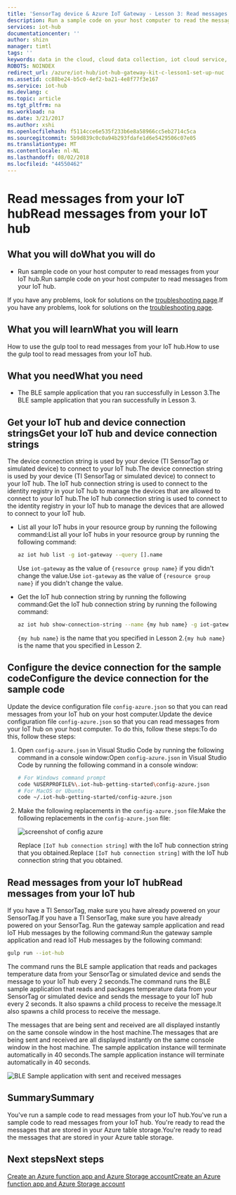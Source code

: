 ```yaml
---
title: 'SensorTag device & Azure IoT Gateway - Lesson 3: Read messages | Microsoft Docs'
description: Run a sample code on your host computer to read the messages from your IoT hub.
services: iot-hub
documentationcenter: ''
author: shizn
manager: timtl
tags: ''
keywords: data in the cloud, cloud data collection, iot cloud service, iot data
ROBOTS: NOINDEX
redirect_url: /azure/iot-hub/iot-hub-gateway-kit-c-lesson1-set-up-nuc
ms.assetid: cc88be24-b5c0-4ef2-ba21-4e8f77f3e167
ms.service: iot-hub
ms.devlang: c
ms.topic: article
ms.tgt_pltfrm: na
ms.workload: na
ms.date: 3/21/2017
ms.author: xshi
ms.openlocfilehash: f5114cce6e535f233b6e8a58966cc5eb2714c5ca
ms.sourcegitcommit: 5b9d839c0c0a94b293fdafe1d6e5429506c07e05
ms.translationtype: MT
ms.contentlocale: nl-NL
ms.lasthandoff: 08/02/2018
ms.locfileid: "44550462"
---
```

# <a name="read-messages-from-your-iot-hub"></a><span data-ttu-id="a6a88-104">Read messages from your IoT hub</span><span class="sxs-lookup"><span data-stu-id="a6a88-104">Read messages from your IoT hub</span></span>

## <a name="what-you-will-do"></a><span data-ttu-id="a6a88-105">What you will do</span><span class="sxs-lookup"><span data-stu-id="a6a88-105">What you will do</span></span>

- <span data-ttu-id="a6a88-106">Run sample code on your host computer to read messages from your IoT hub.</span><span class="sxs-lookup"><span data-stu-id="a6a88-106">Run sample code on your host computer to read messages from your IoT hub.</span></span>

<span data-ttu-id="a6a88-107">If you have any problems, look for solutions on the [troubleshooting page](iot-hub-gateway-kit-c-troubleshooting.md).</span><span class="sxs-lookup"><span data-stu-id="a6a88-107">If you have any problems, look for solutions on the [troubleshooting page](iot-hub-gateway-kit-c-troubleshooting.md).</span></span>

## <a name="what-you-will-learn"></a><span data-ttu-id="a6a88-108">What you will learn</span><span class="sxs-lookup"><span data-stu-id="a6a88-108">What you will learn</span></span>

<span data-ttu-id="a6a88-109">How to use the gulp tool to read messages from your IoT hub.</span><span class="sxs-lookup"><span data-stu-id="a6a88-109">How to use the gulp tool to read messages from your IoT hub.</span></span>

## <a name="what-you-need"></a><span data-ttu-id="a6a88-110">What you need</span><span class="sxs-lookup"><span data-stu-id="a6a88-110">What you need</span></span>

- <span data-ttu-id="a6a88-111">The BLE sample application that you ran successfully in Lesson 3.</span><span class="sxs-lookup"><span data-stu-id="a6a88-111">The BLE sample application that you ran successfully in Lesson 3.</span></span>

## <a name="get-your-iot-hub-and-device-connection-strings"></a><span data-ttu-id="a6a88-112">Get your IoT hub and device connection strings</span><span class="sxs-lookup"><span data-stu-id="a6a88-112">Get your IoT hub and device connection strings</span></span>

<span data-ttu-id="a6a88-113">The device connection string is used by your device (TI SensorTag or simulated device) to connect to your IoT hub.</span><span class="sxs-lookup"><span data-stu-id="a6a88-113">The device connection string is used by your device (TI SensorTag or simulated device) to connect to your IoT hub.</span></span> <span data-ttu-id="a6a88-114">The IoT hub connection string is used to connect to the identity registry in your IoT hub to manage the devices that are allowed to connect to your IoT hub.</span><span class="sxs-lookup"><span data-stu-id="a6a88-114">The IoT hub connection string is used to connect to the identity registry in your IoT hub to manage the devices that are allowed to connect to your IoT hub.</span></span>

- <span data-ttu-id="a6a88-115">List all your IoT hubs in your resource group by running the following command:</span><span class="sxs-lookup"><span data-stu-id="a6a88-115">List all your IoT hubs in your resource group by running the following command:</span></span>

   ```bash
   az iot hub list -g iot-gateway --query [].name
   ```

   <span data-ttu-id="a6a88-116">Use `iot-gateway` as the value of `{resource group name}` if you didn't change the value.</span><span class="sxs-lookup"><span data-stu-id="a6a88-116">Use `iot-gateway` as the value of `{resource group name}` if you didn't change the value.</span></span>
- <span data-ttu-id="a6a88-117">Get the IoT hub connection string by running the following command:</span><span class="sxs-lookup"><span data-stu-id="a6a88-117">Get the IoT hub connection string by running the following command:</span></span>

   ```bash
   az iot hub show-connection-string --name {my hub name} -g iot-gateway
   ```

   <span data-ttu-id="a6a88-118">`{my hub name}` is the name that you specified in Lesson 2.</span><span class="sxs-lookup"><span data-stu-id="a6a88-118">`{my hub name}` is the name that you specified in Lesson 2.</span></span>

## <a name="configure-the-device-connection-for-the-sample-code"></a><span data-ttu-id="a6a88-119">Configure the device connection for the sample code</span><span class="sxs-lookup"><span data-stu-id="a6a88-119">Configure the device connection for the sample code</span></span>

<span data-ttu-id="a6a88-120">Update the device configuration file `config-azure.json` so that you can read messages from your IoT hub on your host computer.</span><span class="sxs-lookup"><span data-stu-id="a6a88-120">Update the device configuration file `config-azure.json` so that you can read messages from your IoT hub on your host computer.</span></span> <span data-ttu-id="a6a88-121">To do this, follow these steps:</span><span class="sxs-lookup"><span data-stu-id="a6a88-121">To do this, follow these steps:</span></span>

1. <span data-ttu-id="a6a88-122">Open `config-azure.json` in Visual Studio Code by running the following command in a console window:</span><span class="sxs-lookup"><span data-stu-id="a6a88-122">Open `config-azure.json` in Visual Studio Code by running the following command in a console window:</span></span>

   ```bash
   # For Windows command prompt
   code %USERPROFILE%\.iot-hub-getting-started\config-azure.json
   # For MacOS or Ubuntu
   code ~/.iot-hub-getting-started/config-azure.json
   ```

2. <span data-ttu-id="a6a88-123">Make the following replacements in the `config-azure.json` file:</span><span class="sxs-lookup"><span data-stu-id="a6a88-123">Make the following replacements in the `config-azure.json` file:</span></span>

   ![screenshot of config azure](https://docstestmedia1.blob.core.windows.net/azure-media/articles/iot-hub/media/iot-hub-gateway-kit-lessons/lesson3/config_azure.png)

   <span data-ttu-id="a6a88-125">Replace `[IoT hub connection string]` with the IoT hub connection string that you obtained.</span><span class="sxs-lookup"><span data-stu-id="a6a88-125">Replace `[IoT hub connection string]` with the IoT hub connection string that you obtained.</span></span>

## <a name="read-messages-from-your-iot-hub"></a><span data-ttu-id="a6a88-126">Read messages from your IoT hub</span><span class="sxs-lookup"><span data-stu-id="a6a88-126">Read messages from your IoT hub</span></span>

<span data-ttu-id="a6a88-127">If you have a TI SensorTag, make sure you have already powered on your SensorTag.</span><span class="sxs-lookup"><span data-stu-id="a6a88-127">If you have a TI SensorTag, make sure you have already powered on your SensorTag.</span></span> <span data-ttu-id="a6a88-128">Run the gateway sample application and read IoT Hub messages by the following command:</span><span class="sxs-lookup"><span data-stu-id="a6a88-128">Run the gateway sample application and read IoT Hub messages by the following command:</span></span>

```bash
gulp run --iot-hub
```

<span data-ttu-id="a6a88-129">The command runs the BLE sample application that reads and packages temperature data from your SensorTag or simulated device and sends the message to your IoT hub every 2 seconds.</span><span class="sxs-lookup"><span data-stu-id="a6a88-129">The command runs the BLE sample application that reads and packages temperature data from your SensorTag or simulated device and sends the message to your IoT hub every 2 seconds.</span></span> <span data-ttu-id="a6a88-130">It also spawns a child process to receive the message.</span><span class="sxs-lookup"><span data-stu-id="a6a88-130">It also spawns a child process to receive the message.</span></span>

<span data-ttu-id="a6a88-131">The messages that are being sent and received are all displayed instantly on the same console window in the host machine.</span><span class="sxs-lookup"><span data-stu-id="a6a88-131">The messages that are being sent and received are all displayed instantly on the same console window in the host machine.</span></span> <span data-ttu-id="a6a88-132">The sample application instance will terminate automatically in 40 seconds.</span><span class="sxs-lookup"><span data-stu-id="a6a88-132">The sample application instance will terminate automatically in 40 seconds.</span></span>

![BLE Sample application with sent and received messages](https://docstestmedia1.blob.core.windows.net/azure-media/articles/iot-hub/media/iot-hub-gateway-kit-lessons/lesson3/gulp_run_read_hub.png)

## <a name="summary"></a><span data-ttu-id="a6a88-134">Summary</span><span class="sxs-lookup"><span data-stu-id="a6a88-134">Summary</span></span>

<span data-ttu-id="a6a88-135">You've run a sample code to read messages from your IoT hub.</span><span class="sxs-lookup"><span data-stu-id="a6a88-135">You've run a sample code to read messages from your IoT hub.</span></span> <span data-ttu-id="a6a88-136">You're ready to read the messages that are stored in your Azure table storage.</span><span class="sxs-lookup"><span data-stu-id="a6a88-136">You're ready to read the messages that are stored in your Azure table storage.</span></span>

## <a name="next-steps"></a><span data-ttu-id="a6a88-137">Next steps</span><span class="sxs-lookup"><span data-stu-id="a6a88-137">Next steps</span></span>
[<span data-ttu-id="a6a88-138">Create an Azure function app and Azure Storage account</span><span class="sxs-lookup"><span data-stu-id="a6a88-138">Create an Azure function app and Azure Storage account</span></span>](iot-hub-gateway-kit-c-lesson4-deploy-resource-manager-template.md)




